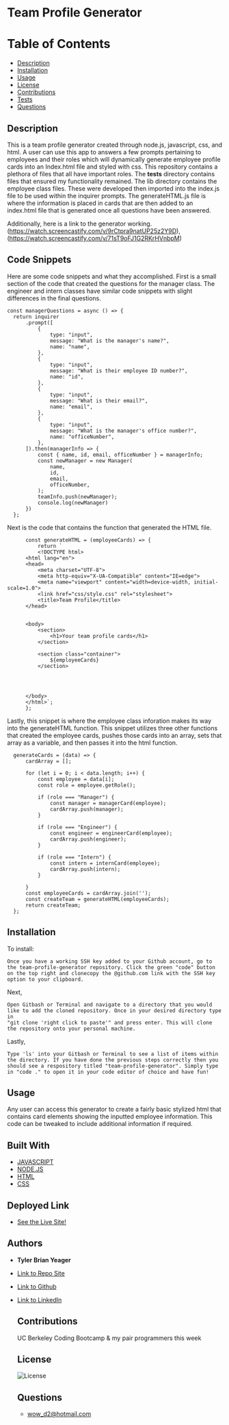 # Team Profile Generator
  # Table of Contents
  * [Description](#description)
  * [Installation](#installation)
  * [Usage](#usage)
  * [License](#license)
  * [Contributions](#contributions)
  * [Tests](#tests)
  * [Questions](#questions)
  
  ## Description  
  This is a team profile generator created through node.js, javascript, css, and html. A user can use this app to answers a few prompts pertaining to employees and their roles which will dynamically generate employee profile cards into an Index.html file and styled with css. This repository contains a plethora of files that all have important roles. The __tests__ directory contains files that ensured my functionality remained. The lib directory contains the employee class files. These were developed then imported into the index.js file to be used within the inquirer prompts. The generateHTML.js file is where the information is placed in cards that are then added to an index.html file that is generated once all questions have been answered.  

  Additionally, here is a link to the generator working. 
  (https://watch.screencastify.com/v/9rCtpra9natUP25z2Y9D), (https://watch.screencastify.com/v/71sT9oFJ1G2RKrHVnbpM)


  ## Code Snippets
  Here are some code snippets and what they accomplished. First is a small section of the code that created the questions for the manager class. The engineer and intern classes have similar code snippets with slight differences in the final questions.
  ```
  const managerQuestions = async () => {
    return inquirer
        .prompt([
            {
                type: "input",
                message: "What is the manager's name?",
                name: "name",
            },
            {
                type: "input",
                message: "What is their employee ID number?",
                name: "id",
            },
            {
                type: "input",
                message: "What is their email?",
                name: "email",
            },
            {
                type: "input",
                message: "What is the manager's office number?",
                name: "officeNumber",
            },
        ]).then(managerInfo => {
            const { name, id, email, officeNumber } = managerInfo;
            const newManager = new Manager(
                name,
                id,
                email,
                officeNumber,
            );
            teamInfo.push(newManager);
            console.log(newManager)
        })
    };
  ```

  Next is the code that contains the function that generated the HTML file.  
  ```
        const generateHTML = (employeeCards) => {
            return `
            <!DOCTYPE html>
        <html lang="en">
        <head>
            <meta charset="UTF-8">
            <meta http-equiv="X-UA-Compatible" content="IE=edge">
            <meta name="viewport" content="width=device-width, initial-scale=1.0">
            <link href="css/style.css" rel="stylesheet">
            <title>Team Profile</title>
        </head>


        <body>
            <section>
                <h1>Your team profile cards</h1>
            </section>

            <section class="container">
                ${employeeCards}
            </section>




        </body>
        </html>`;
        };  
  ```

  Lastly, this snippet is where the employee class inforation makes its way into the generateHTML function. This snippet utilizes three other functions that created the employee cards, pushes those cards into an array, sets that array as a variable, and then passes it into the html function.
  ```
    generateCards = (data) => {
        cardArray = [];

        for (let i = 0; i < data.length; i++) {
            const employee = data[i];
            const role = employee.getRole();

            if (role === "Manager") {
                const manager = managerCard(employee);
                cardArray.push(manager);
            }

            if (role === "Engineer") {
                const engineer = engineerCard(employee);
                cardArray.push(engineer);
            }

            if (role === "Intern") {
                const intern = internCard(employee);
                cardArray.push(intern);
            }
        
        }   
        const employeeCards = cardArray.join('');
        const createTeam = generateHTML(employeeCards);
        return createTeam; 
    };
  ```

  ## Installation
  To install:
  ```
  Once you have a working SSH key added to your Github account, go to the team-profile-generator repository. Click the green "code" button on the top right and clonecopy the @github.com link with the SSH key option to your clipboard. 
  ```

  Next, 
  ```
  Open Gitbash or Terminal and navigate to a directory that you would like to add the cloned repository. Once in your desired directory type in
  "git clone 'right click to paste'" and press enter. This will clone the repository onto your personal machine.
  ```
  Lastly, 
  ```
  Type 'ls' into your Gitbash or Terminal to see a list of items within the directory. If you have done the previous steps correctly then you should see a respository titled "team-profile-generator". Simply type in "code ." to open it in your code editor of choice and have fun!

  ```

  ## Usage
  Any user can access this generator to create a fairly basic stylized html that contains card elements showing the inputted employee information. This code can be tweaked to include additional information if required. 

  ## Built With
  * [JAVASCRIPT](https://developer.mozilla.org/en-US/docs/Web/JavaScript)
  * [NODE.JS](https://nodejs.org/en/)
  * [HTML](https://developer.mozilla.org/en-US/docs/Web/HTML)
  * [CSS](https://www.w3schools.com/css/)

  ## Deployed Link
* [See the Live Site!](https://tylerbyeager.github.io/team-pofile-generator/) 

## Authors

* **Tyler Brian Yeager**

- [Link to Repo Site](https://github.com/TylerBYeager/team-profile-generator)
- [Link to Github](https://github.com/TylerBYeager/tylerbyeager.github.io)
- [Link to LinkedIn](https://www.linkedin.com/in/tyler-yeager-611926213/)

  ## Contributions

  UC Berkeley Coding Bootcamp & my pair programmers this week

  ## License
  ![License](https://img.shields.io/badge/License-Apache-blue.svg)

  ## Questions
  - wow_d2@hotmail.com